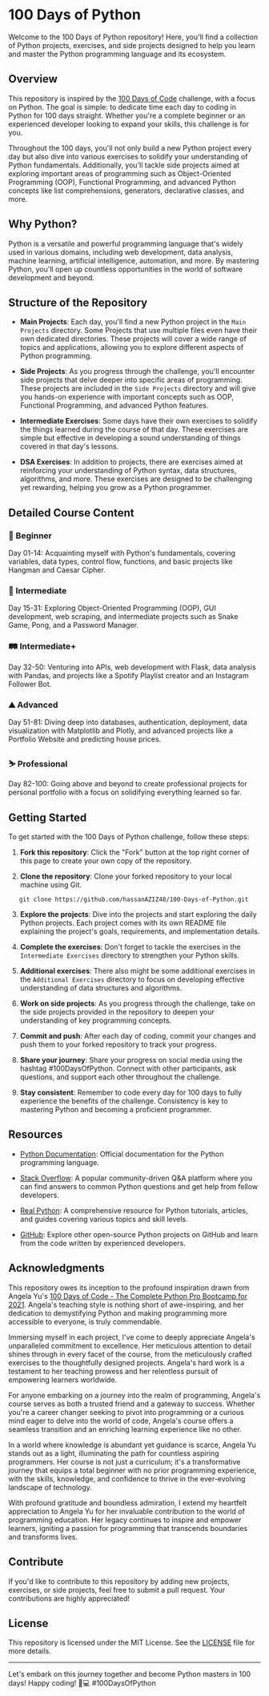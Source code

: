 # 100 Days of Python

Welcome to the 100 Days of Python repository! Here, you'll find a collection of Python projects, exercises, and side projects designed to help you learn and master the Python programming language and its ecosystem.

## Overview

This repository is inspired by the [100 Days of Code](https://www.100daysofcode.com/) challenge, with a focus on Python. The goal is simple: to dedicate time each day to coding in Python for 100 days straight. Whether you're a complete beginner or an experienced developer looking to expand your skills, this challenge is for you.

Throughout the 100 days, you'll not only build a new Python project every day but also dive into various exercises to solidify your understanding of Python fundamentals. Additionally, you'll tackle side projects aimed at exploring important areas of programming such as Object-Oriented Programming (OOP), Functional Programming, and advanced Python concepts like list comprehensions, generators, declarative classes, and more.

## Why Python?

Python is a versatile and powerful programming language that's widely used in various domains, including web development, data analysis, machine learning, artificial intelligence, automation, and more. By mastering Python, you'll open up countless opportunities in the world of software development and beyond.

## Structure of the Repository

- **Main Projects**: Each day, you'll find a new Python project in the `Main Projects` directory. Some Projects that use multiple files even have their own dedicated directories. These projects will cover a wide range of topics and applications, allowing you to explore different aspects of Python programming.

- **Side Projects**: As you progress through the challenge, you'll encounter side projects that delve deeper into specific areas of programming. These projects are included in the `Side Projects` directory and will give you hands-on experience with important concepts such as OOP, Functional Programming, and advanced Python features.

- **Intermediate Exercises**: Some days have their own exercises to solidify the things learned during the course of that day. These exercises are simple but effective in developing a sound understanding of things covered in that day's lessons.

- **DSA Exercises**: In addition to projects, there are exercises aimed at reinforcing your understanding of Python syntax, data structures, algorithms, and more. These exercises are designed to be challenging yet rewarding, helping you grow as a Python programmer.

## Detailed Course Content

### 🐣 Beginner
Day 01-14: Acquainting myself with Python's fundamentals, covering variables, data types, control flow, functions, and basic projects like Hangman and Caesar Cipher.

### 🎢 Intermediate
Day 15-31: Exploring Object-Oriented Programming (OOP), GUI development, web scraping, and intermediate projects such as Snake Game, Pong, and a Password Manager.

### 🛤 Intermediate+
Day 32-50: Venturing into APIs, web development with Flask, data analysis with Pandas, and projects like a Spotify Playlist creator and an Instagram Follower Bot.

### ⛰ Advanced
Day 51-81: Diving deep into databases, authentication, deployment, data visualization with Matplotlib and Plotly, and advanced projects like a Portfolio Website and predicting house prices.

### ⛷ Professional
Day 82-100: Going above and beyond to create professional projects for personal portfolio with a focus on solidifying everything learned so far.

## Getting Started

To get started with the 100 Days of Python challenge, follow these steps:

1. **Fork this repository**: Click the "Fork" button at the top right corner of this page to create your own copy of the repository.

2. **Clone the repository**: Clone your forked repository to your local machine using Git.

```git
   git clone https://github.com/hassanAZIZ48/100-Days-of-Python.git
```

3. **Explore the projects**: Dive into the projects and start exploring the daily Python projects. Each project comes with its own README file explaining the project's goals, requirements, and implementation details.

4. **Complete the exercises**: Don't forget to tackle the exercises in the `Intermediate Exercises` directory to strengthen your Python skills.

5. **Additional exercises**: There also might be some additional exercises in the `Additional Exercises` directory to focus on developing effective understanding of data structures and algorithms.

6. **Work on side projects**: As you progress through the challenge, take on the side projects provided in the repository to deepen your understanding of key programming concepts.

7. **Commit and push**: After each day of coding, commit your changes and push them to your forked repository to track your progress.

8. **Share your journey**: Share your progress on social media using the hashtag #100DaysOfPython. Connect with other participants, ask questions, and support each other throughout the challenge.

9. **Stay consistent**: Remember to code every day for 100 days to fully experience the benefits of the challenge. Consistency is key to mastering Python and becoming a proficient programmer.

## Resources

- [Python Documentation](https://docs.python.org/): Official documentation for the Python programming language.
  
- [Stack Overflow](https://stackoverflow.com/): A popular community-driven Q&A platform where you can find answers to common Python questions and get help from fellow developers.

- [Real Python](https://realpython.com/): A comprehensive resource for Python tutorials, articles, and guides covering various topics and skill levels.

- [GitHub](https://github.com/): Explore other open-source Python projects on GitHub and learn from the code written by experienced developers.


## Acknowledgments

This repository owes its inception to the profound inspiration drawn from Angela Yu's [100 Days of Code - The Complete Python Pro Bootcamp for 2021](https://www.udemy.com/course/100-days-of-code/). Angela's teaching style is nothing short of awe-inspiring, and her dedication to demystifying Python and making programming more accessible to everyone, is truly commendable.

Immersing myself in each project, I've come to deeply appreciate Angela's unparalleled commitment to excellence. Her meticulous attention to detail shines through in every facet of the course, from the meticulously crafted exercises to the thoughtfully designed projects. Angela's hard work is a testament to her teaching prowess and her relentless pursuit of empowering learners worldwide.

For anyone embarking on a journey into the realm of programming, Angela's course serves as both a trusted friend and a gateway to success. Whether you're a career changer seeking to pivot into programming or a curious mind eager to delve into the world of code, Angela's course offers a seamless transition and an enriching learning experience like no other.

In a world where knowledge is abundant yet guidance is scarce, Angela Yu stands out as a light, illuminating the path for countless aspiring programmers. Her course is not just a curriculum; it's a transformative journey that equips a total beginner with no prior programming experience, with the skills, knowledge, and confidence to thrive in the ever-evolving landscape of technology.

With profound gratitude and boundless admiration, I extend my heartfelt appreciation to Angela Yu for her invaluable contribution to the world of programming education. Her legacy continues to inspire and empower learners, igniting a passion for programming that transcends boundaries and transforms lives.

## Contribute

If you'd like to contribute to this repository by adding new projects, exercises, or side projects, feel free to submit a pull request. Your contributions are highly appreciated!

## License

This repository is licensed under the MIT License. See the [LICENSE](LICENSE.md) file for more details.

---

Let's embark on this journey together and become Python masters in 100 days! Happy coding! 🐍💻 #100DaysOfPython
